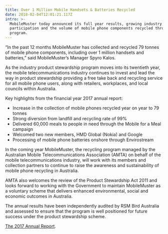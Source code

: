 ```yaml
---
title: Over 1 Million Mobile Handsets & Batteries Recycled
date: 2018-02-04T12:01:21.117Z
intro: >-
  MobileMuster today announced its full year results, growing industry
  participation and the volume of mobile phone components recycled through the
  program.
---
```

 “In the past 12 months MobileMuster has collected and recycled 79 tonnes of mobile phone components, including over 1 million handsets and batteries,” said MobileMuster’s Manager Spyro Kalos.



As the industry product stewardship program moves into its twentieth year, the mobile telecommunications industry continues to invest and lead the way in product stewardship providing a free take back and recycling service for all mobile phone users, along with retailers, workplaces, and local councils within Australia.



Key highlights from the financial year 2017 annual report:

* Increase in the collection of mobile phones recycled year on year to 79 tonnes
* Strong diversion from landfill and recycling rate of 99%
* Delivered 60,000 meals to people in need through the Mobile for a Meal campaign
* Welcomed two new members, HMD Global (Nokia) and Google
* Processing of mobile phone batteries onshore through Envirostream

In the coming year MobileMuster, the recycling program managed by the Australian Mobile Telecommunications Association (AMTA) on behalf of the mobile telecommunications industry, will work with its members and collection partners to continue to raise the awareness and sustainability of mobile phone recycling in Australia.

AMTA also welcomes the review of the Product Stewardship Act 2011 and looks forward to working with the Government to maintain MobileMuster as a voluntary scheme that delivers enhanced environmental, social and economic outcomes in Australia.

The annual results have been independently audited by RSM Bird Australia and assessed to ensure that the program is well positioned for future success under the product stewardship scheme. 

[The 2017 Annual Report](http://localhost:3000/media/135343/mob_annualreport-2016-17final.pdf).
